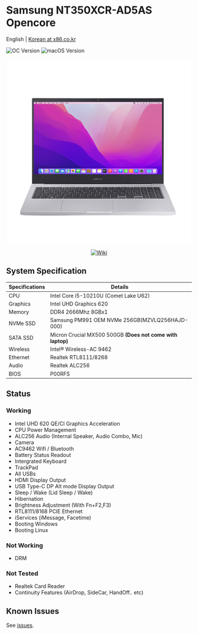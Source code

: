 # Samsung NT350XCR-AD5AS Opencore

English | [Korean at x86.co.kr](https://x86.co.kr/mymac/6519428)

![OC Version](https://img.shields.io/badge/OC%200.8.2-2485d4?style=for-the-badge)   ![macOS Version](https://img.shields.io/badge/10.15.4~12.5-53387d?style=for-the-badge&logo=apple&logocolor=white)

<center>

![Image](/IMG/1.png)

[![Wiki](https://img.shields.io/badge/-Installation%20guide%20&%20Wiki-red?style=for-the-badge&logo=LibreOffice&logoColor=white)](https://github.com/PKRN0/Samsung-NT350XCR-AD5AS-Opencore/wiki)
</center>

## System Specification

|Specifications|Details|
|------|---|
|CPU|Intel Core i5-10210U (Comet Lake U62) |
|Graphics|Intel UHD Graphics 620|
|Memory|DDR4 2666Mhz 8GBx1|
|NVMe SSD|Samsung PM991 OEM NVMe 256GB(MZVLQ256HAJD-000)|
|SATA SSD|Micron Crucial MX500 500GB **(Does not come with laptop)**|
|Wireless|Intel® Wireless-AC 9462|
|Ethernet|Realtek RTL8111/8268|
|Audio|Realtek ALC256|
|BIOS|P00RFS|

## Status

### Working

* Intel UHD 620 QE/CI Graphics Acceleration
* CPU Power Management
* ALC256 Audio (Internal Speaker, Audio Combo, Mic)
* Camera
* AC9462 Wifi / Bluetooth
* Battery Status Readout
* Intergrated Keyboard
* TrackPad
* All USBs
* HDMI Display Output
* USB Type-C DP Alt mode Display Output
* Sleep / Wake (Lid Sleep / Wake)
* Hibernation
* Brightness Adjustment (With Fn+F2,F3)
* RTL8111/8168 PCIE Ethernet
* iServices (iMessage, Facetime)
* Booting Windows
* Booting Linux

### Not Working

* DRM

### Not Tested

* Realtek Card Reader
* Continuity Features (AirDrop, SideCar, HandOff.. etc)

## Known Issues

See [issues](https://github.com/PKRN0/Samsung-NT350XCR-AD5AS-Opencore/issues).
